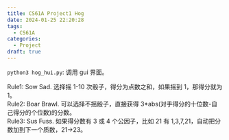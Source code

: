 ```yaml
---
title: CS61A Project1 Hog
date: 2024-01-25 22:20:28
tags:
  - CS61A
categories:
  - Project
draft: true
---
```


`python3 hog_hui.py`: 调用 gui 界面。

Rule1: Sow Sad. 选择摇 1-10 次骰子，得分为点数之和，如果摇到 1，那得分就为 1。  
Rule2: Boar Brawl. 可以选择不摇骰子，直接获得 3\*abs(对手得分的十位数-自己得分的个位数)的分数。  
Rule3: Sus Fuss. 如果得分数有 3 或 4 个公因子，比如 21 有 1,3,7,21，自动把分数加到下一个质数，21->23。
